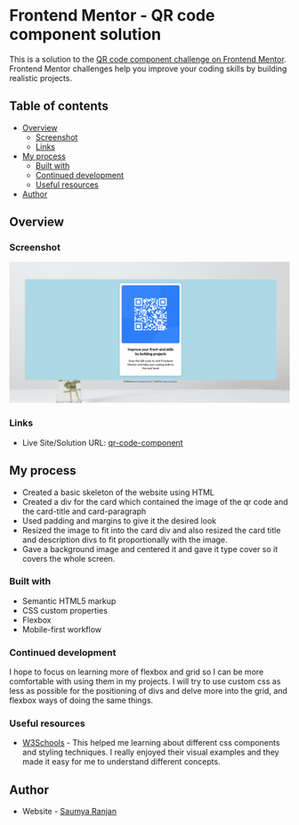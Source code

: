 # Frontend Mentor - QR code component solution

This is a solution to the [QR code component challenge on Frontend Mentor](https://www.frontendmentor.io/challenges/qr-code-component-iux_sIO_H). Frontend Mentor challenges help you improve your coding skills by building realistic projects. 

## Table of contents

- [Overview](#overview)
  - [Screenshot](#screenshot)
  - [Links](#links)
- [My process](#my-process)
  - [Built with](#built-with)
  - [Continued development](#continued-development)
  - [Useful resources](#useful-resources)
- [Author](#author)

## Overview

### Screenshot

![](./images/Screenshot%202023-06-12%20144605.png)

### Links

- Live Site/Solution URL: [qr-code-component](https://saumyaranjan1111.github.io/frontend-mentor-qr-code-component/)

## My process
- Created a basic skeleton of the website using HTML
- Created a div for the card which contained the image of the qr code and the card-title and card-paragraph
- Used padding and margins to give it the desired look
- Resized the image to fit into the card div and also resized the card title and description divs to fit proportionally with the image.
- Gave a background image and centered it and gave it type cover so it covers the whole screen.

### Built with

- Semantic HTML5 markup
- CSS custom properties
- Flexbox
- Mobile-first workflow

### Continued development

I hope to focus on learning more of flexbox and grid so I can be more comfortable with using them in my projects.
I will try to use custom css as less as possible for the positioning of divs and delve more into the grid, and flexbox ways of doing the same things.


### Useful resources

- [W3Schools](https://www.w3schools.com/) - This helped me learning about different css components and styling techniques. I really enjoyed their visual examples and they made it easy for me to understand different concepts.

## Author

- Website - [Saumya Ranjan](https://www.linkedin.com/in/ranjansaumya/)


